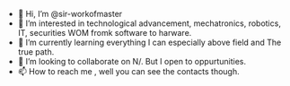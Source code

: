 - 👋 Hi, I’m @sir-workofmaster
- 👀 I’m interested in technological advancement, mechatronics, robotics, IT, securities WOM fromk software to harware. 
- 🌱 I’m currently learning everything I can especially above field and The true path.
- 💞️ I’m looking to collaborate on N/. But I open to oppurtunities.
- 📫 How to reach me , well you can see the contacts though.

<!---
sir-workofmaster/sir-workofmaster is a ✨ special ✨ repository because its `README.md` (this file) appears on your GitHub profile.
You can click the Preview link to take a look at your changes.
--->
